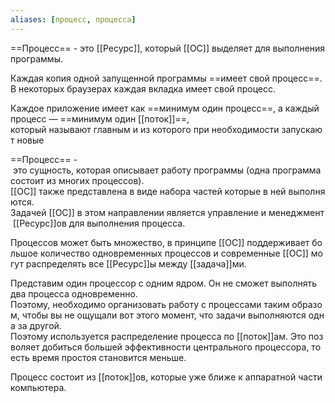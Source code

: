 ```yaml
---
aliases: [процесс, процесса]
---
```


==Процесс== - это [[Ресурс]], который [[ОС]] выделяет для выполнения программы.

Каждая копия одной запущенной программы ==имеет свой процесс==.
В некоторых браузерах каждая вкладка имеет свой процесс.

Каждое приложение имеет как ==минимум один процесс==, а каждый процесс — ==минимум один [[поток]]==, 
который называют главным и из которого при необходимости запускают новые

==Процесс== - это сущность, которая описывает работу программы (одна программа состоит из многих процессов). 
[[ОС]] также представлена в виде набора частей которые в ней выполняются. 
Задачей [[ОС]] в этом направлении является управление и менеджмент [[Ресурс]]ов для выполнения процесса.

Процессов может быть множество, в принципе [[ОС]] поддерживает большое количество одновременных процессов и современные [[ОС]] могут распределять все [[Ресурс]]ы между [[задача]]ми.

Представим один процессор с одним ядром. Он не сможет выполнять два процесса одновременно.
Поэтому, необходимо организовать работу с процессами таким образом, чтобы вы не ощущали вот этого момент, что задачи выполняются одна за другой. 
Поэтому используется распределение процесса по [[поток]]ам. Это позволяет добиться большей эффективности центрального процессора, то есть время простоя становится меньше.

Процесс состоит из [[поток]]ов, которые уже ближе к аппаратной части компьютера.
